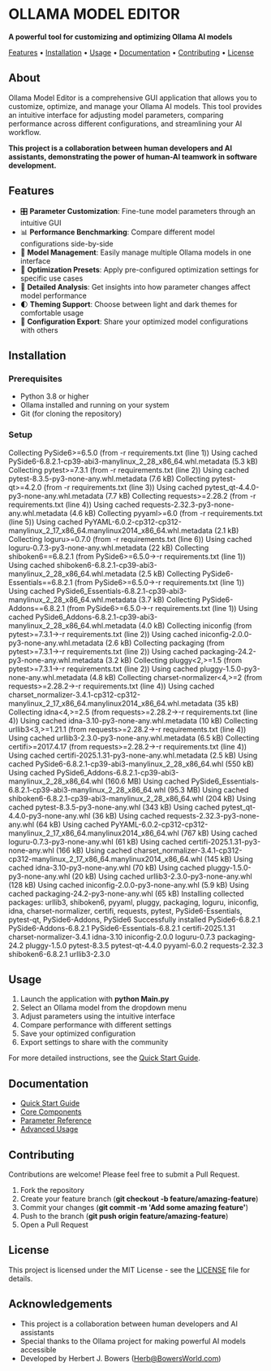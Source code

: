 # OLLAMA MODEL EDITOR

**A powerful tool for customizing and optimizing Ollama AI models**

[Features](#features) • [Installation](#installation) • [Usage](#usage) • [Documentation](#documentation) • [Contributing](#contributing) • [License](#license)

## About

Ollama Model Editor is a comprehensive GUI application that allows you to customize, optimize, and manage your Ollama AI models. This tool provides an intuitive interface for adjusting model parameters, comparing performance across different configurations, and streamlining your AI workflow.

**This project is a collaboration between human developers and AI assistants, demonstrating the power of human-AI teamwork in software development.**

## Features

- 🎛️ **Parameter Customization**: Fine-tune model parameters through an intuitive GUI
- 📊 **Performance Benchmarking**: Compare different model configurations side-by-side
- 🔄 **Model Management**: Easily manage multiple Ollama models in one interface
- 🎯 **Optimization Presets**: Apply pre-configured optimization settings for specific use cases
- 📝 **Detailed Analysis**: Get insights into how parameter changes affect model performance
- 🌓 **Theming Support**: Choose between light and dark themes for comfortable usage
- 💾 **Configuration Export**: Share your optimized model configurations with others

## Installation

### Prerequisites

- Python 3.8 or higher
- Ollama installed and running on your system
- Git (for cloning the repository)

### Setup

Collecting PySide6>=6.5.0 (from -r requirements.txt (line 1))
  Using cached PySide6-6.8.2.1-cp39-abi3-manylinux_2_28_x86_64.whl.metadata (5.3 kB)
Collecting pytest>=7.3.1 (from -r requirements.txt (line 2))
  Using cached pytest-8.3.5-py3-none-any.whl.metadata (7.6 kB)
Collecting pytest-qt>=4.2.0 (from -r requirements.txt (line 3))
  Using cached pytest_qt-4.4.0-py3-none-any.whl.metadata (7.7 kB)
Collecting requests>=2.28.2 (from -r requirements.txt (line 4))
  Using cached requests-2.32.3-py3-none-any.whl.metadata (4.6 kB)
Collecting pyyaml>=6.0 (from -r requirements.txt (line 5))
  Using cached PyYAML-6.0.2-cp312-cp312-manylinux_2_17_x86_64.manylinux2014_x86_64.whl.metadata (2.1 kB)
Collecting loguru>=0.7.0 (from -r requirements.txt (line 6))
  Using cached loguru-0.7.3-py3-none-any.whl.metadata (22 kB)
Collecting shiboken6==6.8.2.1 (from PySide6>=6.5.0->-r requirements.txt (line 1))
  Using cached shiboken6-6.8.2.1-cp39-abi3-manylinux_2_28_x86_64.whl.metadata (2.5 kB)
Collecting PySide6-Essentials==6.8.2.1 (from PySide6>=6.5.0->-r requirements.txt (line 1))
  Using cached PySide6_Essentials-6.8.2.1-cp39-abi3-manylinux_2_28_x86_64.whl.metadata (3.7 kB)
Collecting PySide6-Addons==6.8.2.1 (from PySide6>=6.5.0->-r requirements.txt (line 1))
  Using cached PySide6_Addons-6.8.2.1-cp39-abi3-manylinux_2_28_x86_64.whl.metadata (4.0 kB)
Collecting iniconfig (from pytest>=7.3.1->-r requirements.txt (line 2))
  Using cached iniconfig-2.0.0-py3-none-any.whl.metadata (2.6 kB)
Collecting packaging (from pytest>=7.3.1->-r requirements.txt (line 2))
  Using cached packaging-24.2-py3-none-any.whl.metadata (3.2 kB)
Collecting pluggy<2,>=1.5 (from pytest>=7.3.1->-r requirements.txt (line 2))
  Using cached pluggy-1.5.0-py3-none-any.whl.metadata (4.8 kB)
Collecting charset-normalizer<4,>=2 (from requests>=2.28.2->-r requirements.txt (line 4))
  Using cached charset_normalizer-3.4.1-cp312-cp312-manylinux_2_17_x86_64.manylinux2014_x86_64.whl.metadata (35 kB)
Collecting idna<4,>=2.5 (from requests>=2.28.2->-r requirements.txt (line 4))
  Using cached idna-3.10-py3-none-any.whl.metadata (10 kB)
Collecting urllib3<3,>=1.21.1 (from requests>=2.28.2->-r requirements.txt (line 4))
  Using cached urllib3-2.3.0-py3-none-any.whl.metadata (6.5 kB)
Collecting certifi>=2017.4.17 (from requests>=2.28.2->-r requirements.txt (line 4))
  Using cached certifi-2025.1.31-py3-none-any.whl.metadata (2.5 kB)
Using cached PySide6-6.8.2.1-cp39-abi3-manylinux_2_28_x86_64.whl (550 kB)
Using cached PySide6_Addons-6.8.2.1-cp39-abi3-manylinux_2_28_x86_64.whl (160.6 MB)
Using cached PySide6_Essentials-6.8.2.1-cp39-abi3-manylinux_2_28_x86_64.whl (95.3 MB)
Using cached shiboken6-6.8.2.1-cp39-abi3-manylinux_2_28_x86_64.whl (204 kB)
Using cached pytest-8.3.5-py3-none-any.whl (343 kB)
Using cached pytest_qt-4.4.0-py3-none-any.whl (36 kB)
Using cached requests-2.32.3-py3-none-any.whl (64 kB)
Using cached PyYAML-6.0.2-cp312-cp312-manylinux_2_17_x86_64.manylinux2014_x86_64.whl (767 kB)
Using cached loguru-0.7.3-py3-none-any.whl (61 kB)
Using cached certifi-2025.1.31-py3-none-any.whl (166 kB)
Using cached charset_normalizer-3.4.1-cp312-cp312-manylinux_2_17_x86_64.manylinux2014_x86_64.whl (145 kB)
Using cached idna-3.10-py3-none-any.whl (70 kB)
Using cached pluggy-1.5.0-py3-none-any.whl (20 kB)
Using cached urllib3-2.3.0-py3-none-any.whl (128 kB)
Using cached iniconfig-2.0.0-py3-none-any.whl (5.9 kB)
Using cached packaging-24.2-py3-none-any.whl (65 kB)
Installing collected packages: urllib3, shiboken6, pyyaml, pluggy, packaging, loguru, iniconfig, idna, charset-normalizer, certifi, requests, pytest, PySide6-Essentials, pytest-qt, PySide6-Addons, PySide6
Successfully installed PySide6-6.8.2.1 PySide6-Addons-6.8.2.1 PySide6-Essentials-6.8.2.1 certifi-2025.1.31 charset-normalizer-3.4.1 idna-3.10 iniconfig-2.0.0 loguru-0.7.3 packaging-24.2 pluggy-1.5.0 pytest-8.3.5 pytest-qt-4.4.0 pyyaml-6.0.2 requests-2.32.3 shiboken6-6.8.2.1 urllib3-2.3.0

## Usage

1. Launch the application with **python Main.py**
2. Select an Ollama model from the dropdown menu
3. Adjust parameters using the intuitive interface
4. Compare performance with different settings
5. Save your optimized configuration
6. Export settings to share with the community

For more detailed instructions, see the [Quick Start Guide](docs/QuickStartGuide.md).

## Documentation

- [Quick Start Guide](docs/QuickStartGuide.md)
- [Core Components](Core/README.md)
- [Parameter Reference](docs/parameters.md)
- [Advanced Usage](docs/advanced_usage.md)

## Contributing

Contributions are welcome! Please feel free to submit a Pull Request.

1. Fork the repository
2. Create your feature branch (**git checkout -b feature/amazing-feature**)
3. Commit your changes (**git commit -m 'Add some amazing feature'**)
4. Push to the branch (**git push origin feature/amazing-feature**)
5. Open a Pull Request

## License

This project is licensed under the MIT License - see the [LICENSE](LICENSE) file for details.

## Acknowledgements

- This project is a collaboration between human developers and AI assistants
- Special thanks to the Ollama project for making powerful AI models accessible
- Developed by Herbert J. Bowers (Herb@BowersWorld.com)
